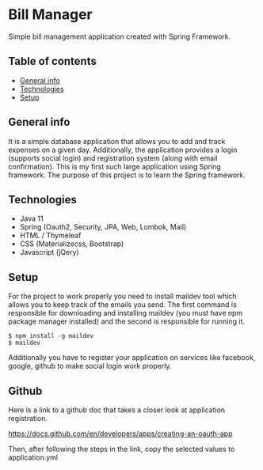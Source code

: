 # Bill Manager

Simple bill management application created with Spring Framework.

## Table of contents
* [General info](#general-info)
* [Technologies](#technologies)
* [Setup](#setup)

## General info

It is a simple database application that allows you to add and track expenses on a given day. Additionally, the application provides a login (supports social login) and registration system (along with email confirmation). This is my first such large application using Spring framework. The purpose of this project is to learn the Spring framework.

## Technologies
* Java 11
* Spring (Oauth2, Security, JPA, Web, Lombok, Mail)
* HTML / Thymeleaf
* CSS (Materializecss, Bootstrap)
* Javascript (jQery)

## Setup

For the project to work properly you need to install maildev tool which allows you to keep track of the emails you send. The first command is responsible for downloading and installing maildev (you must have npm package manager installed) and the second is responsible for running it.

```
$ npm install -g maildev
$ maildev
```

Additionally you have to register your application on services like facebook, google, github to make social login work properly. 

## Github
Here is a link to a github doc that takes a closer look at application registration.

https://docs.github.com/en/developers/apps/creating-an-oauth-app

Then, after following the steps in the link, copy the selected values to application.yml
